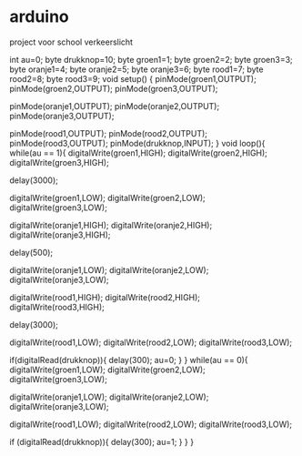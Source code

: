# arduino
project voor school
verkeerslicht

int  au=0;
byte drukknop=10;
byte groen1=1;
byte groen2=2;
byte groen3=3;
byte oranje1=4;
byte oranje2=5;
byte oranje3=6;
byte rood1=7;
byte rood2=8;
byte rood3=9;
void setup() {
pinMode(groen1,OUTPUT);
pinMode(groen2,OUTPUT);
pinMode(groen3,OUTPUT);

pinMode(oranje1,OUTPUT);
pinMode(oranje2,OUTPUT);
pinMode(oranje3,OUTPUT);

pinMode(rood1,OUTPUT);
pinMode(rood2,OUTPUT);
pinMode(rood3,OUTPUT);
pinMode(drukknop,INPUT);
}
void loop(){ 
  while(au == 1){
digitalWrite(groen1,HIGH);
digitalWrite(groen2,HIGH);
digitalWrite(groen3,HIGH);

delay(3000);

digitalWrite(groen1,LOW);
digitalWrite(groen2,LOW);
digitalWrite(groen3,LOW); 

digitalWrite(oranje1,HIGH);
digitalWrite(oranje2,HIGH);
digitalWrite(oranje3,HIGH);
  
delay(500);

digitalWrite(oranje1,LOW);
digitalWrite(oranje2,LOW);
digitalWrite(oranje3,LOW);

digitalWrite(rood1,HIGH);
digitalWrite(rood2,HIGH);
digitalWrite(rood3,HIGH);

delay(3000);
 
digitalWrite(rood1,LOW);
digitalWrite(rood2,LOW);
digitalWrite(rood3,LOW);
  
  if(digitalRead(drukknop)){
    delay(300);
    au=0;
  }
  }
while(au == 0){
 digitalWrite(groen1,LOW);
 digitalWrite(groen2,LOW);
 digitalWrite(groen3,LOW);

 digitalWrite(oranje1,LOW);
 digitalWrite(oranje2,LOW);
 digitalWrite(oranje3,LOW);

 digitalWrite(rood1,LOW);
 digitalWrite(rood2,LOW);
 digitalWrite(rood3,LOW);
 
if (digitalRead(drukknop)){
  delay(300);
  au=1;
}
}
}
